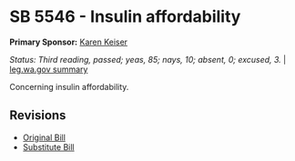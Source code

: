 # SB 5546 - Insulin affordability
**Primary Sponsor:** [Karen Keiser](/person/leg/karen.keiser.md)

*Status: Third reading, passed; yeas, 85; nays, 10; absent, 0; excused, 3.* | [leg.wa.gov summary](https://app.leg.wa.gov/billsummary?BillNumber=5546&Year=2021)

Concerning insulin affordability.

## Revisions
* [Original Bill](1/)
* [Substitute Bill](S/)